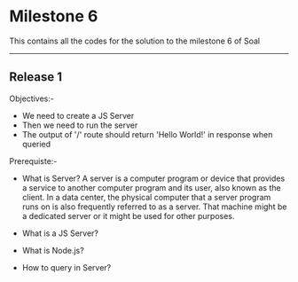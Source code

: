# Milestone 6
This contains all the codes for the solution to the milestone 6 of Soal
******
## Release 1 

Objectives:-
- We need to create a JS Server
- Then we need to run the server
- The output of '/' route should return 'Hello World!' in response when queried

Prerequiste:-
- What is Server?
A server is a computer program or device that provides a service to another computer program and its user, also known as the client.
In a data center, the physical computer that a server program runs on is also frequently referred to as a server. That machine might be a dedicated server or it might be used   for other purposes.
  
- What is a JS Server?
- What is Node.js?
- How to query in Server?


